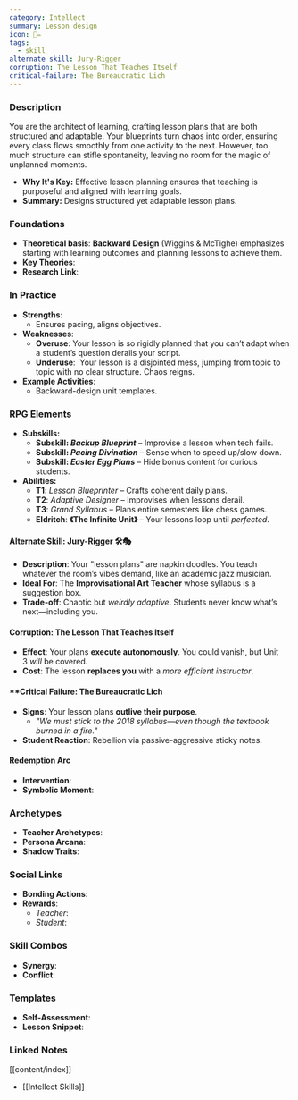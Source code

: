 ```yaml
---
category: Intellect
summary: Lesson design
icon: 📜✏️
tags:
  - skill
alternate skill: Jury-Rigger
corruption: The Lesson That Teaches Itself
critical-failure: The Bureaucratic Lich
---
```


### **Description**  
You are the architect of learning, crafting lesson plans that are both structured and adaptable. Your blueprints turn chaos into order, ensuring every class flows smoothly from one activity to the next. However, too much structure can stifle spontaneity, leaving no room for the magic of unplanned moments.
- **Why It's Key:** Effective lesson planning ensures that teaching is purposeful and aligned with learning goals.
- **Summary:** Designs structured yet adaptable lesson plans.

### **Foundations**  
- **Theoretical basis**: **Backward Design** (Wiggins & McTighe) emphasizes starting with learning outcomes and planning lessons to achieve them.
- **Key Theories**: 
- **Research Link**: 

### **In Practice**  
- **Strengths**:  
	- Ensures pacing, aligns objectives.
- **Weaknesses**:  
	- **Overuse**: Your lesson is so rigidly planned that you can’t adapt when a student’s question derails your script.
	- **Underuse**:  Your lesson is a disjointed mess, jumping from topic to topic with no clear structure. Chaos reigns.
- **Example Activities**:  
	- Backward-design unit templates.

### **RPG Elements**  
- **Subskills:**
	- **Subskill: _Backup Blueprint_** – Improvise a lesson when tech fails.
	- **Subskill: _Pacing Divination_** – Sense when to speed up/slow down.
	- **Subskill: _Easter Egg Plans_** – Hide bonus content for curious students.
- **Abilities:**
	- **T1**: _Lesson Blueprinter_ – Crafts coherent daily plans.
	- **T2**: _Adaptive Designer_ – Improvises when lessons derail.
	- **T3**: _Grand Syllabus_ – Plans entire semesters like chess games.
	- **Eldritch**: **《The Infinite Unit》** – Your lessons loop until _perfected_.
#### **Alternate Skill: Jury-Rigger** 🛠️🎭
- **Description**: Your "lesson plans" are napkin doodles. You teach whatever the room’s vibes demand, like an academic jazz musician.
- **Ideal For**: The **Improvisational Art Teacher** whose syllabus is a suggestion box.
- **Trade-off**: Chaotic but _weirdly adaptive_. Students never know what’s next—including you.
#### **Corruption: The Lesson That Teaches Itself**
- **Effect**: Your plans **execute autonomously**. You could vanish, but Unit 3 _will_ be covered.
- **Cost**: The lesson **replaces you** with a _more efficient instructor_.
#### **Critical Failure: The Bureaucratic Lich
- **Signs**: Your lesson plans **outlive their purpose**.
    - _"We _must_ stick to the 2018 syllabus—even though the textbook burned in a fire."_
- **Student Reaction**: Rebellion via passive-aggressive sticky notes.
#### **Redemption Arc**  
- **Intervention**: 
- **Symbolic Moment**: 

### **Archetypes**  
- **Teacher Archetypes**: 
- **Persona Arcana**: 
- **Shadow Traits**: 

### **Social Links**  
- **Bonding Actions**: 
- **Rewards**:  
  - *Teacher*: 
  - *Student*: 

### **Skill Combos**  
- **Synergy**: 
- **Conflict**:  

### **Templates**  
- **Self-Assessment**: 
- **Lesson Snippet**: 

### **Linked Notes**  
[[content/index]]
- [[Intellect Skills]]